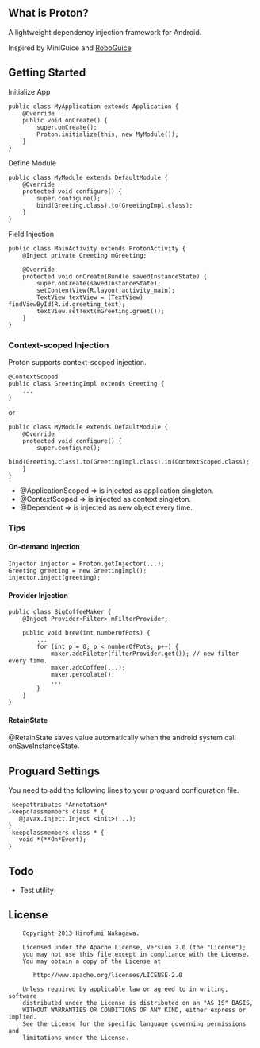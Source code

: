 ## What is Proton?
A lightweight dependency injection framework for Android.

Inspired by MiniGuice and [RoboGuice](https://github.com/roboguice/roboguice)

## Getting Started
Initialize App
```
public class MyApplication extends Application {
    @Override
    public void onCreate() {
        super.onCreate();
        Proton.initialize(this, new MyModule());
    }
}
```

Define Module
```
public class MyModule extends DefaultModule {
    @Override
    protected void configure() {
        super.configure();
        bind(Greeting.class).to(GreetingImpl.class);
    }
}
```

Field Injection
```
public class MainActivity extends ProtonActivity {
    @Inject private Greeting mGreeting;

    @Override
    protected void onCreate(Bundle savedInstanceState) {
        super.onCreate(savedInstanceState);
        setContentView(R.layout.activity_main);
        TextView textView = (TextView) findViewById(R.id.greeting_text);
        textView.setText(mGreeting.greet());
    }
}
```

### Context-scoped Injection

Proton supports context-scoped injection.

```
@ContextScoped
public class GreetingImpl extends Greeting {
    ...
}
```

or

```
public class MyModule extends DefaultModule {
    @Override
    protected void configure() {
        super.configure();
        bind(Greeting.class).to(GreetingImpl.class).in(ContextScoped.class);
    }
}
```

- @ApplicationScoped => is injected as application singleton.
- @ContextScoped     => is injected as context singleton.
- @Dependent         => is injected as new object every time.

### Tips
#### On-demand Injection
```
Injector injector = Proton.getInjector(...);
Greeting greeting = new GreetingImpl();
injector.inject(greeting);
```

#### Provider Injection
```
public class BigCoffeeMaker {
    @Inject Provider<Filter> mFilterProvider;

    public void brew(int numberOfPots) {
        ...
        for (int p = 0; p < numberOfPots; p++) {
            maker.addFileter(filterProvider.get()); // new filter every time.
            maker.addCoffee(...);
            maker.percolate();
            ...
        }
    }
}
```

#### RetainState
@RetainState saves value automatically when the android system call onSaveInstanceState.

## Proguard Settings

You need to add the following lines to your proguard configuration file.

```
-keepattributes *Annotation*
-keepclassmembers class * {
   @javax.inject.Inject <init>(...);
}
-keepclassmembers class * {
   void *(**On*Event);
}
```

## Todo
- Test utility

## License
```
    Copyright 2013 Hirofumi Nakagawa.

    Licensed under the Apache License, Version 2.0 (the "License");
    you may not use this file except in compliance with the License.
    You may obtain a copy of the License at

       http://www.apache.org/licenses/LICENSE-2.0

    Unless required by applicable law or agreed to in writing, software
    distributed under the License is distributed on an "AS IS" BASIS,
    WITHOUT WARRANTIES OR CONDITIONS OF ANY KIND, either express or implied.
    See the License for the specific language governing permissions and
    limitations under the License.
```
